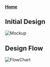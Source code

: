 
#### [Home](README.md)

## Initial Design
![Mockup](https://github.com/user-attachments/assets/643ba864-5390-4a39-a4a6-537490ac594f)
## Design Flow
![FlowChart](https://github.com/user-attachments/assets/ffd05470-5e72-4f50-a1c4-3a6461288a86)
